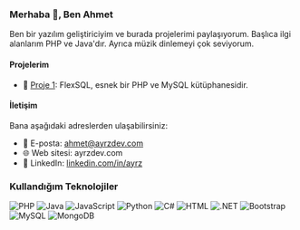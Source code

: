### Merhaba 👋, Ben Ahmet

Ben bir yazılım geliştiriciyim ve burada projelerimi paylaşıyorum. Başlıca ilgi alanlarım PHP ve Java'dır. Ayrıca müzik dinlemeyi çok seviyorum.

#### Projelerim

- 📁 [Proje 1](https://github.com/kullanici/proje1): FlexSQL, esnek bir PHP ve MySQL kütüphanesidir.

#### İletişim

Bana aşağıdaki adreslerden ulaşabilirsiniz:

- 📧 E-posta: ahmet@ayrzdev.com
- 🌐 Web sitesi: ayrzdev.com
- 💼 LinkedIn: [linkedin.com/in/ayrz](https://www.linkedin.com/in/ayrz)

### Kullandığım Teknolojiler

![PHP](https://img.shields.io/badge/PHP-777BB4?style=for-the-badge&logo=php&logoColor=white)
![Java](https://img.shields.io/badge/Java-ED8B00?style=for-the-badge&logo=java&logoColor=white)
![JavaScript](https://img.shields.io/badge/JavaScript-%23323330.svg?style=for-the-badge&logo=javascript&logoColor=%23F7DF1E)
![Python](https://img.shields.io/badge/Python-3670A0?style=for-the-badge&logo=python&logoColor=ffdd54)
![C#](https://img.shields.io/badge/C%23-239120?style=for-the-badge&logo=c-sharp&logoColor=white)
![HTML](https://img.shields.io/badge/HTML5-E34F26?style=for-the-badge&logo=html5&logoColor=white)
![.NET](https://img.shields.io/badge/.NET-5C2D91?style=for-the-badge&logo=.net&logoColor=white)
![Bootstrap](https://img.shields.io/badge/Bootstrap-563D7C?style=for-the-badge&logo=bootstrap&logoColor=white)
![MySQL](https://img.shields.io/badge/MySQL-00000F?style=for-the-badge&logo=mysql&logoColor=white)
![MongoDB](https://img.shields.io/badge/MongoDB-%234ea94b.svg?style=for-the-badge&logo=mongodb&logoColor=white)

